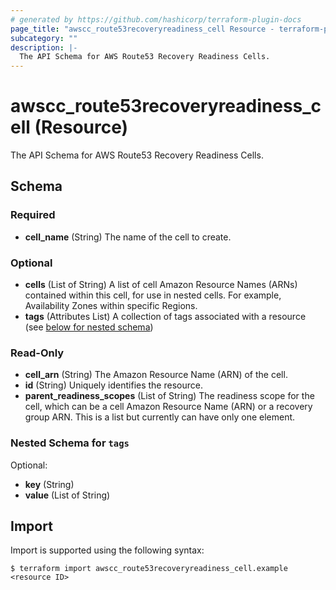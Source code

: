 ```yaml
---
# generated by https://github.com/hashicorp/terraform-plugin-docs
page_title: "awscc_route53recoveryreadiness_cell Resource - terraform-provider-awscc"
subcategory: ""
description: |-
  The API Schema for AWS Route53 Recovery Readiness Cells.
---
```


# awscc_route53recoveryreadiness_cell (Resource)

The API Schema for AWS Route53 Recovery Readiness Cells.



<!-- schema generated by tfplugindocs -->
## Schema

### Required

- **cell_name** (String) The name of the cell to create.

### Optional

- **cells** (List of String) A list of cell Amazon Resource Names (ARNs) contained within this cell, for use in nested cells. For example, Availability Zones within specific Regions.
- **tags** (Attributes List) A collection of tags associated with a resource (see [below for nested schema](#nestedatt--tags))

### Read-Only

- **cell_arn** (String) The Amazon Resource Name (ARN) of the cell.
- **id** (String) Uniquely identifies the resource.
- **parent_readiness_scopes** (List of String) The readiness scope for the cell, which can be a cell Amazon Resource Name (ARN) or a recovery group ARN. This is a list but currently can have only one element.

<a id="nestedatt--tags"></a>
### Nested Schema for `tags`

Optional:

- **key** (String)
- **value** (List of String)

## Import

Import is supported using the following syntax:

```shell
$ terraform import awscc_route53recoveryreadiness_cell.example <resource ID>
```
